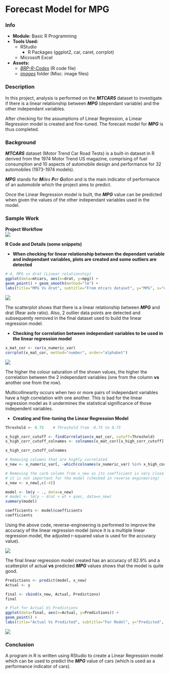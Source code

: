# Forecast Model for MPG

### Info
- **Module:** Basic R Programming
- **Tools Used:**
  - RStudio
    - R Packages (ggplot2, car, caret, corrplot)
  - Microsoft Excel
- **Assets:**
  - [_BRP-R-Codes_](./source/BRP-R-Codes.Rmd) (R code file)
  - [_images_](./images) folder (Misc. image files)

### Description  
In this project, analysis is performed on the ***MTCARS*** dataset to investigate if there is a linear relationship between ***MPG*** (dependant variable) and the other independant variables.

After checking for the assumptions of Linear Regression, a Linear Regression model is created and fine-tuned. The forecast model for ***MPG*** is thus completed.

### Background
***MTCARS*** dataset (Motor Trend Car Road Tests) is a built-in dataset in R derived from the 1974 Motor Trend US magazine, comprising of fuel consumption and 10 aspects of automobile design and performance for 32 automobiles (1973-1974 models).

***MPG*** stands for ***M***_iles_ ***P***_er_ ***G***_allon_ and is the main indicator of performance of an automobile which the project aims to predict.

Once the Linear Regression model is built, the ***MPG*** value can be predicted when given the values of the other independant variables used in the model.

### Sample Work
**Project Workflow**  
![](./images/workflow.JPG)

**R Code and Details (some snippets)**  

- **When checking for linear relationship between the dependant variable and independant variables, plots are created and some outliers are detected**

```r
# 4. MPG vs drat (Linear relationship)
ggplot(data=mtcars, aes(x=drat, y=mpg)) +
geom_point() + geom_smooth(method="lm") +
labs(title="MPG Vs drat", subtitle="From mtcars dataset", y="MPG", x="drat", caption="Mtcars Demographics")
```

![](./images/exploratory.JPG)

The scatterplot shows that there is a linear relationship between ***MPG*** and drat (Rear axle ratio). Also, 2 outlier data points are detected and subsequently removed in the final dataset used to build the linear regression model.

- **Checking for correlation between independant variables to be used in the linear regression model**

```r
x_mat_cor <- cor(x_numeric_var)
corrplot(x_mat_cor, method="number", order="alphabet")
```

![](./images/corrplot.JPG)

The higher the colour saturation of the shown values, the higher the correlation between the 2 independant variables (one from the column **vs** another one from the row).

Multicollinearity occurs when two or more pairs of independant variables have a high correlation with one another. This is bad for the linear regression model as it undermines the statistical significance of those independent variables.

- **Creating and fine-tuning the Linear Regression Model**

```r
Threshold <- 0.75    # Threshold from -0.75 to 0.75

x_high_corr_cutoff <- findCorrelation(x_mat_cor, cutoff=Threshold)
x_high_corr_cutoff_colnames <- colnames(x_mat_cor)[x_high_corr_cutoff]

x_high_corr_cutoff_colnames

# Removing columns that are highly correlated
x_new <- x_numeric_var[, -which(colnames(x_numeric_var) %in% x_high_corr_cutoff_colnames)]

# Removing the carb column from x_new as its coefficient is very close to 0, which means
# it is not important for the model (checked in reverse engineering)
x_new <- x_new[,c(-4)]

model <- lm(y ~ ., data=x_new)
# model <- lm(y ~ drat + wt + qsec, data=x_new)
summary(model)

coefficients <- model$coefficients
coefficients
```

Using the above code, reverse-engineering  is performed to improve the accuracy of the linear regression model (since it is a multiple linear regression model, the adjusted r-squared value is used for the accuracy value).

![](./images/reverseEngineer.JPG)

The final linear regression model created has an accuracy of 82.9% and a scatterplot of actual **vs** predicted ***MPG*** values shows that the model is quite good.

```r
Predictions <- predict(model, x_new)
Actual <- y

final <- cbind(x_new, Actual, Predictions)
final

# Plot for Actual Vs Predictions
ggplot(data=final, aes(x=Actual, y=Predictions)) + 
geom_point() + 
labs(title="Actual Vs Predicted", subtitle="For Model", y="Predicted", x="Actual", caption="Mtcars Demographics")
```

![](./images/model-scatterplot.JPG)

### Conclusion
A program in R is written using RStudio to create a Linear Regression model which can be used to predict the ***MPG*** value of cars (which is used as a performance indicator of cars). 